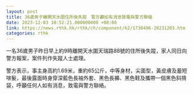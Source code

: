 ```yaml
---
layout: post
title: 36歲男子離開天水圍住所後失蹤　警方籲如有消息致電與警方聯絡
date: 2023-12-03 10:52:21.000000000 +08:00
link: https://news.rthk.hk/rthk/ch/component/k2/1730496-20231203.htm
categories: rthk
---
```


一名36歲男子昨日早上約9時離開天水圍天瑞路88號的住所後失蹤，家人同日向警方報案，案件列作失蹤人士處理。

警方表示，事主身高約1.69米，重約65公斤，中等身材，尖面型，黃皮膚及蓄短啡髮，最後露面時身穿深藍色長袖外套、黑色長褲、黑色鞋及攜帶一個黑色斜揹袋，呼籲任何人如有消息，致電與警方聯絡。
